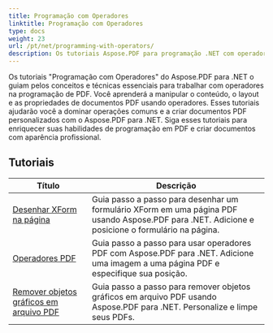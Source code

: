 ```yaml
---
title: Programação com Operadores
linktitle: Programação com Operadores
type: docs
weight: 23
url: /pt/net/programming-with-operators/
description: Os tutoriais Aspose.PDF para programação .NET com operadores ensinam as técnicas essenciais para trabalhar com operadores na programação PDF.
---
```


Os tutoriais "Programação com Operadores" do Aspose.PDF para .NET o guiam pelos conceitos e técnicas essenciais para trabalhar com operadores na programação de PDF. Você aprenderá a manipular o conteúdo, o layout e as propriedades de documentos PDF usando operadores. Esses tutoriais ajudarão você a dominar operações comuns e a criar documentos PDF personalizados com o Aspose.PDF para .NET. Siga esses tutoriais para enriquecer suas habilidades de programação em PDF e criar documentos com aparência profissional.

## Tutoriais
| Título | Descrição |
| --- | --- | 
| [Desenhar XForm na página](./draw-xform-on-page/) | Guia passo a passo para desenhar um formulário XForm em uma página PDF usando Aspose.PDF para .NET. Adicione e posicione o formulário na página. |  
| [Operadores PDF](./pdf-operators/) | Guia passo a passo para usar operadores PDF com Aspose.PDF para .NET. Adicione uma imagem a uma página PDF e especifique sua posição. |  
| [Remover objetos gráficos em arquivo PDF](./remove-graphics-objects/) | Guia passo a passo para remover objetos gráficos em arquivo PDF usando Aspose.PDF para .NET. Personalize e limpe seus PDFs. |  